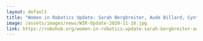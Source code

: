 ```yaml
---
layout: default
title: "Women in Robotics Update: Sarah Bergbreiter, Aude Billard, Cynthia Breazeal"
image: /assets/images/news/WIR-Update-2020-11-16.jpg
link: https://robohub.org/women-in-robotics-update-sarah-bergbreiter-aude-billard-cynthia-breazeal/
---
```

